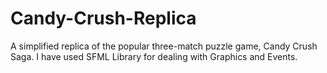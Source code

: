 # Candy-Crush-Replica
A simplified replica of the popular three-match puzzle game, Candy Crush Saga. I have used SFML Library for dealing with Graphics and Events.
